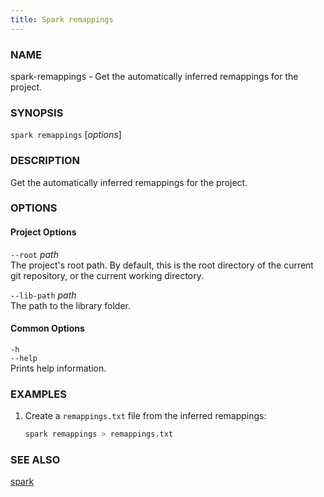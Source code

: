 ```yaml
---
title: Spark remappings
---
```


### NAME

spark-remappings - Get the automatically inferred remappings for the project.

### SYNOPSIS

`spark remappings` [*options*]

### DESCRIPTION

Get the automatically inferred remappings for the project.

### OPTIONS

#### Project Options

`--root` _path_  
The project's root path. By default, this is the root directory of the current git repository, or the current working directory.

`--lib-path` _path_  
The path to the library folder.

#### Common Options

`-h`  
`--help`  
Prints help information.

### EXAMPLES

1. Create a `remappings.txt` file from the inferred remappings:
   ```sh
   spark remappings > remappings.txt
   ```

### SEE ALSO

[spark](./spark.md)
